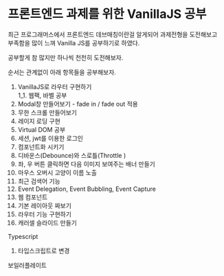 # 프론트엔드 과제를 위한 VanillaJS 공부

최근 프로그래머스에서 프론트엔드 데브매칭이란걸 알게되어 과제전형을 도전해보고 부족함을 많이 느껴 Vanilla JS를 공부하기로 하였다.

공부할게 참 많지만 하나씩 천천히 도전해보자.

순서는 관계없이 아래 항목들을 공부해보자.

1. VanillaJS로 라우터 구현하기    
    1_1. 웹팩, 바벨 공부
2. Modal창 만들어보기 - fade in / fade out 적용
3. 무한 스크롤 만들어보기
4. 레이지 로딩 구현
5. Virtual DOM 공부
6. 세션, jwt를 이용한 로그인
7. 컴포넌트화 시키기
8. 디바운스(Debounce)와 스로틀(Throttle )
9. 좌, 우 버튼 클릭하면 다음 이미지 보여주는 배너 만들기
10. 마우스 오버시 고양이 이름 노출
11. 최근 검색어 기능
12. Event Delegation, Event Bubbling, Event Capture
13. 웹 컴포넌트
14. 기본 레이아웃 짜보기
15. 라우터 기능 구현하기
16. 캐러셀 슬라이드 만들기 


Typescript
1. 타입스크립트로 변경

보일러플레이트